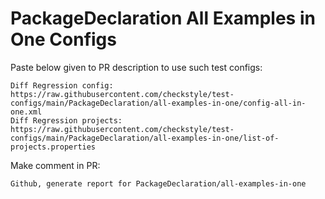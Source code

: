 # PackageDeclaration All Examples in One Configs
Paste below given to PR description to use such test configs:
```
Diff Regression config: https://raw.githubusercontent.com/checkstyle/test-configs/main/PackageDeclaration/all-examples-in-one/config-all-in-one.xml
Diff Regression projects: https://raw.githubusercontent.com/checkstyle/test-configs/main/PackageDeclaration/all-examples-in-one/list-of-projects.properties
```
Make comment in PR:
```
Github, generate report for PackageDeclaration/all-examples-in-one
```

